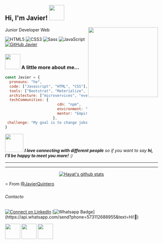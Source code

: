 <h2> Hi, I'm Javier! <img src="https://media.giphy.com/media/VgCDAzcKvsR6OM0uWg/giphy.gif" width="50"></h2>
<img align='right' src="https://media.giphy.com/media/dPkbLE1JdhqqkINhDw/giphy.gif" width="230">Junior Developer Web
</em></p>


![HTML5](https://img.shields.io/badge/-HTML5-%23E44D27?style=flat-square&logo=html5&logoColor=ffffff)
![CSS3](https://img.shields.io/badge/-CSS3-%231572B6?style=flat-square&logo=css3)
![Sass](https://img.shields.io/badge/-Sass-%23CC6699?style=flat-square&logo=sass&logoColor=ffffff)
![JavaScript](https://img.shields.io/badge/-JavaScript-black?style=flat-square&logo=javascript)
[![GitHub Javier](https://img.shields.io/github/followers/JavierQuintero?label=follow&style=social)](https://github.com/JavierQuintero)


### <img src="https://media.giphy.com/media/mGcNjsfWAjY5AEZNw6/giphy.gif" width="50"> A little more about me...  

```javascript
const Javier = {
  pronouns: "he",
  code: ["Javascript", "HTML", "CSS"],
  tools: ["Bootstrat", "Materialize", "Foundation Zurb"],
  architecture: ["microservices", "event-driven", "design system pattern"],
  techCommunities: {
                        cdn: "npm",
                        environment: "node",
                        mentor: "Empiricism"
                      },
 challenge: "My goal is to change jobsand always improve... "
}
```

<img src="https://media.giphy.com/media/LnQjpWaON8nhr21vNW/giphy.gif" width="60"> <em><b>I love connecting with different people</b> so if you want to say <b>hi, I'll be happy to meet you more!</b> :)</em>

---
<hr/>

<div align="center">


[![Hayat's github stats](https://github-readme-stats.vercel.app/api?username=JavierQuintero&theme=tokyonight&show_icons=true)](https://github.com/JavierQuintero/github-readme-stats)

</div>

⭐️ From [@JavierQuintero](https://github.com/JavierQuintero)
###### Contacto

[![Connect on LinkedIn](https://img.shields.io/badge/--linkedin?label=LinkedIn&logo=LinkedIn&style=social)](https://www.linkedin.com/in/javier-quintero-216399181)
[![Whatsapp Badge](https://img.shields.io/badge/-Whatsapp-4CA143?style=flat-square&labelColor=4CA143&logo=whatsapp&logoColor=white&link=https://api.whatsapp.com/send?phone=573112688955&text=Olá!)](https://api.whatsapp.com/send?phone=573112688955&text=Hi!🖖)


<code><a href="https://www.javascript.com/" target="_blank"><img height="50" src="https://www.vectorlogo.zone/logos/javascript/javascript-ar21.svg"></a></code>
<code><a href="https://git-scm.com//" target="_blank"><img height="50" src="https://www.vectorlogo.zone/logos/git-scm/git-scm-ar21.svg"></a></code>
<code><a href="https://cloud.google.com/" target="_blank"><img height="50" src="https://www.vectorlogo.zone/logos/google_cloud/google_cloud-ar21.svg"></a></code>
